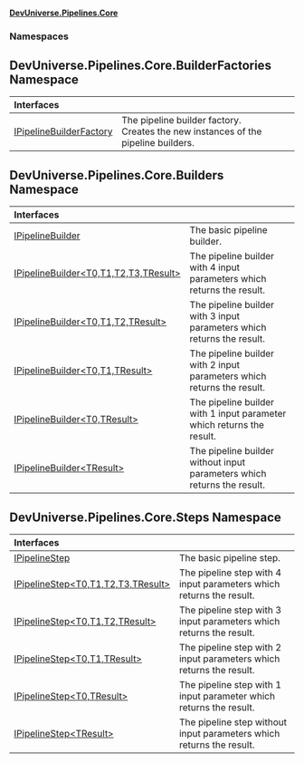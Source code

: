#### [DevUniverse.Pipelines.Core](Pipelines.md 'Pipelines')
### Namespaces
<a name='DevUniverse.Pipelines.Core.BuilderFactories'></a>
## DevUniverse.Pipelines.Core.BuilderFactories Namespace

| Interfaces | |
| :--- | :--- |
| [IPipelineBuilderFactory](IPipelineBuilderFactory.md 'DevUniverse.Pipelines.Core.BuilderFactories.IPipelineBuilderFactory') | The pipeline builder factory.<br/>Creates the new instances of the pipeline builders.<br/> |
  
<a name='DevUniverse.Pipelines.Core.Builders'></a>
## DevUniverse.Pipelines.Core.Builders Namespace

| Interfaces | |
| :--- | :--- |
| [IPipelineBuilder](IPipelineBuilder.md 'DevUniverse.Pipelines.Core.Builders.IPipelineBuilder') | The basic pipeline builder.<br/> |
| [IPipelineBuilder&lt;T0,T1,T2,T3,TResult&gt;](IPipelineBuilder.T0.T1.T2.T3.TResult..md 'DevUniverse.Pipelines.Core.Builders.IPipelineBuilder&lt;T0,T1,T2,T3,TResult&gt;') | The pipeline builder with 4 input parameters which returns the result.<br/> |
| [IPipelineBuilder&lt;T0,T1,T2,TResult&gt;](IPipelineBuilder.T0.T1.T2.TResult..md 'DevUniverse.Pipelines.Core.Builders.IPipelineBuilder&lt;T0,T1,T2,TResult&gt;') | The pipeline builder with 3 input parameters which returns the result.<br/> |
| [IPipelineBuilder&lt;T0,T1,TResult&gt;](IPipelineBuilder.T0.T1.TResult..md 'DevUniverse.Pipelines.Core.Builders.IPipelineBuilder&lt;T0,T1,TResult&gt;') | The pipeline builder with 2 input parameters which returns the result.<br/> |
| [IPipelineBuilder&lt;T0,TResult&gt;](IPipelineBuilder.T0.TResult..md 'DevUniverse.Pipelines.Core.Builders.IPipelineBuilder&lt;T0,TResult&gt;') | The pipeline builder with 1 input parameter which returns the result.<br/> |
| [IPipelineBuilder&lt;TResult&gt;](IPipelineBuilder.TResult..md 'DevUniverse.Pipelines.Core.Builders.IPipelineBuilder&lt;TResult&gt;') | The pipeline builder without input parameters which returns the result.<br/> |
  
<a name='DevUniverse.Pipelines.Core.Steps'></a>
## DevUniverse.Pipelines.Core.Steps Namespace

| Interfaces | |
| :--- | :--- |
| [IPipelineStep](IPipelineStep.md 'DevUniverse.Pipelines.Core.Steps.IPipelineStep') | The basic pipeline step.<br/> |
| [IPipelineStep&lt;T0,T1,T2,T3,TResult&gt;](IPipelineStep.T0.T1.T2.T3.TResult..md 'DevUniverse.Pipelines.Core.Steps.IPipelineStep&lt;T0,T1,T2,T3,TResult&gt;') | The pipeline step with 4 input parameters which returns the result.<br/> |
| [IPipelineStep&lt;T0,T1,T2,TResult&gt;](IPipelineStep.T0.T1.T2.TResult..md 'DevUniverse.Pipelines.Core.Steps.IPipelineStep&lt;T0,T1,T2,TResult&gt;') | The pipeline step with 3 input parameters which returns the result.<br/> |
| [IPipelineStep&lt;T0,T1,TResult&gt;](IPipelineStep.T0.T1.TResult..md 'DevUniverse.Pipelines.Core.Steps.IPipelineStep&lt;T0,T1,TResult&gt;') | The pipeline step with 2 input parameters which returns the result.<br/> |
| [IPipelineStep&lt;T0,TResult&gt;](IPipelineStep.T0.TResult..md 'DevUniverse.Pipelines.Core.Steps.IPipelineStep&lt;T0,TResult&gt;') | The pipeline step with 1 input parameter which returns the result.<br/> |
| [IPipelineStep&lt;TResult&gt;](IPipelineStep.TResult..md 'DevUniverse.Pipelines.Core.Steps.IPipelineStep&lt;TResult&gt;') | The pipeline step without input parameters which returns the result.<br/> |
  
